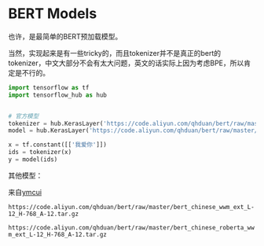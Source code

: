 # BERT Models

也许，是最简单的BERT预加载模型。

当然，实现起来是有一些tricky的，而且tokenizer并不是真正的bert的tokenizer，中文大部分不会有太大问题，英文的话实际上因为考虑BPE，所以肯定是不行的。

```python
import tensorflow as tf
import tensorflow_hub as hub


# 官方模型
tokenizer = hub.KerasLayer('https://code.aliyun.com/qhduan/bert/raw/master/bert_simple_tokenizer.tar.gz')
model = hub.KerasLayer('https://code.aliyun.com/qhduan/bert/raw/master/bert_chinese_L-12_H-768_A-12.tar.gz')

x = tf.constant([['我爱你']])
ids = tokenizer(x)
y = model(ids)
```

其他模型：

来自[ymcui](https://github.com/ymcui/Chinese-BERT-wwm)

`https://code.aliyun.com/qhduan/bert/raw/master/bert_chinese_wwm_ext_L-12_H-768_A-12.tar.gz`

`https://code.aliyun.com/qhduan/bert/raw/master/bert_chinese_roberta_wwm_ext_L-12_H-768_A-12.tar.gz`

